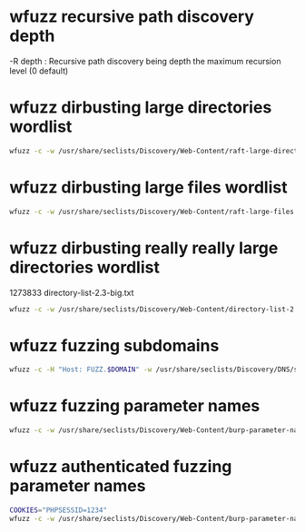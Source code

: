 # wfuzz recursive path discovery depth
-R depth                  : Recursive path discovery being depth the maximum recursion level (0 default)

# wfuzz dirbusting large directories wordlist
```bash
wfuzz -c -w /usr/share/seclists/Discovery/Web-Content/raft-large-directories.txt --hc 404 http://$IP/FUZZ/
```

# wfuzz dirbusting large files wordlist
```bash
wfuzz -c -w /usr/share/seclists/Discovery/Web-Content/raft-large-files.txt --hc 404 http://$IP/FUZZ
```

# wfuzz dirbusting really really large directories wordlist
1273833 directory-list-2.3-big.txt
```bash
wfuzz -c -w /usr/share/seclists/Discovery/Web-Content/directory-list-2.3-big.txt --hc 404 http://$IP/FUZZ
```

# wfuzz fuzzing subdomains
```bash
wfuzz -c -H "Host: FUZZ.$DOMAIN" -w /usr/share/seclists/Discovery/DNS/subdomains-top1million-20000.txt -u http://$IP/
```

# wfuzz fuzzing parameter names
```bash
wfuzz -c -w /usr/share/seclists/Discovery/Web-Content/burp-parameter-names.txt --hc 404 "http://$IP/location.php?FUZZ=sensible_value"
```

# wfuzz authenticated fuzzing parameter names
```bash
COOKIES="PHPSESSID=1234"
wfuzz -c -w /usr/share/seclists/Discovery/Web-Content/burp-parameter-names.txt -b "$COOKIES" --hc 404 "http://$IP/location.php?FUZZ=sensible_value"
```

